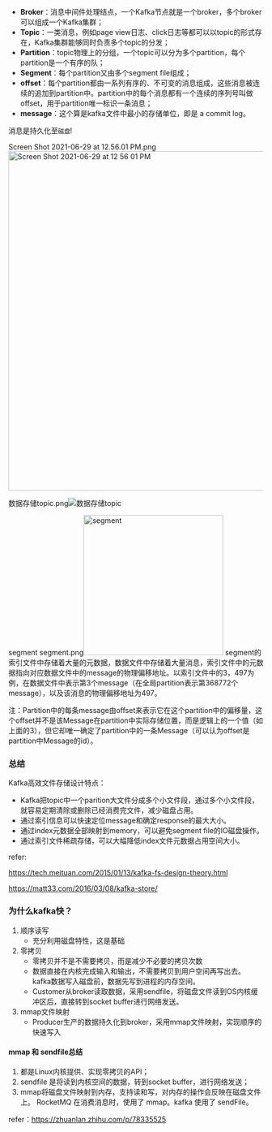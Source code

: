 - **Broker**：消息中间件处理结点，一个Kafka节点就是一个broker，多个broker可以组成一个Kafka集群；
- **Topic**：一类消息，例如page view日志、click日志等都可以以topic的形式存在，Kafka集群能够同时负责多个topic的分发；
- **Partition**：topic物理上的分组，一个topic可以分为多个partition，每个partition是一个有序的队；
- **Segment**：每个partition又由多个segment file组成；
- **offset**：每个partition都由一系列有序的、不可变的消息组成，这些消息被连续的追加到partition中。partition中的每个消息都有一个连续的序列号叫做offset，用于partition唯一标识一条消息；
- **message**：这个算是kafka文件中最小的存储单位，即是 a commit log。

消息是持久化至`磁盘`!

Screen Shot 2021-06-29 at 12.56.01 PM.png<img width="669" alt="Screen Shot 2021-06-29 at 12 56 01 PM" src="https://user-images.githubusercontent.com/17567449/123739575-71949d80-d8d9-11eb-9087-bcd34891116c.png">


数据存储topic.png![数据存储topic](https://user-images.githubusercontent.com/17567449/123732035-e19c2700-d8cb-11eb-8142-75d6f18cc1b2.png)

segment
segment.png<img width="276" alt="segment" src="https://user-images.githubusercontent.com/17567449/123732064-ed87e900-d8cb-11eb-8ab1-e6c9196dab30.png">
segment的索引文件中存储着大量的元数据，数据文件中存储着大量消息，索引文件中的元数据指向对应数据文件中的message的物理偏移地址。以索引文件中的3，497为例，在数据文件中表示第3个message（在全局partition表示第368772个message），以及该消息的物理偏移地址为497。

注：Partition中的每条message由offset来表示它在这个partition中的偏移量，这个offset并不是该Message在partition中实际存储位置，而是逻辑上的一个值（如上面的3），但它却唯一确定了partition中的一条Message（可以认为offset是partition中Message的id）。


### 总结

Kafka高效文件存储设计特点：

- Kafka把topic中一个parition大文件分成多个小文件段，通过多个小文件段，就容易定期清除或删除已经消费完文件，减少磁盘占用。
- 通过索引信息可以快速定位message和确定response的最大大小。
- 通过index元数据全部映射到memory，可以避免segment file的IO磁盘操作。
- 通过索引文件稀疏存储，可以大幅降低index文件元数据占用空间大小。



refer:

 https://tech.meituan.com/2015/01/13/kafka-fs-design-theory.html

https://matt33.com/2016/03/08/kafka-store/



### 为什么kafka快？

1. 顺序读写
   - 充分利用磁盘特性，这是基础
2. 零拷贝
   - 零拷贝并不是不需要拷贝，而是减少不必要的拷贝次数
   - 数据直接在内核完成输入和输出，不需要拷贝到用户空间再写出去。
     kafka数据写入磁盘前，数据先写到进程的内存空间。
   - Customer从broker读取数据，采用sendfile，将磁盘文件读到OS内核缓冲区后，直接转到socket buffer进行网络发送。
3. mmap文件映射
   - Producer生产的数据持久化到broker，采用mmap文件映射，实现顺序的快速写入



#### mmap 和 sendfile总结

1. 都是Linux内核提供、实现零拷贝的API；
2. sendfile 是将读到内核空间的数据，转到socket buffer，进行网络发送；
3. mmap将磁盘文件映射到内存，支持读和写，对内存的操作会反映在磁盘文件上。
RocketMQ 在消费消息时，使用了 mmap。kafka 使用了 sendFile。

refer：https://zhuanlan.zhihu.com/p/78335525

